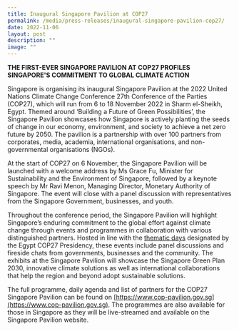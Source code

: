 ```yaml
---
title: Inaugural Singapore Pavilion at COP27
permalink: /media/press-releases/inaugural-singapore-pavilion-cop27/
date: 2022-11-06
layout: post
description: ""
image: ""
---
```

**THE FIRST-EVER SINGAPORE PAVILION AT COP27 PROFILES SINGAPORE'S COMMITMENT TO GLOBAL CLIMATE ACTION**

Singapore is organising its inaugural Singapore Pavilion at the 2022 United Nations Climate Change Conference 27th Conference of the Parties (COP27), which will run from 6 to 18 November 2022 in Sharm el-Sheikh, Egypt. Themed around ‘Building a Future of Green Possibilities’, the Singapore Pavilion showcases how Singapore is actively planting the seeds of change in our economy, environment, and society to achieve a net zero future by 2050. The pavilion is a partnership with over 100 partners from corporates, media, academia, international organisations, and non-governmental organisations (NGOs).

At the start of COP27 on 6 November, the Singapore Pavilion will be launched with a welcome address by Ms Grace Fu, Minister for Sustainability and the Environment of Singapore, followed by a keynote speech by Mr Ravi Menon, Managing Director, Monetary Authority of Singapore. The event will close with a panel discussion with representatives from the Singapore Government, businesses, and youth.

Throughout the conference period, the Singapore Pavilion will highlight Singapore’s enduring commitment to the global effort against climate change through events and programmes in collaboration with various distinguished partners. Hosted in line with the [thematic days](https://unfccc.int/news/climate-action-calendar-for-cop27-published) designated by the Egypt COP27 Presidency, these events include panel discussions and fireside chats from governments, businesses and the community. The exhibits at the Singapore Pavilion will showcase the Singapore Green Plan 2030, innovative climate solutions as well as international collaborations that help the region and beyond adopt sustainable solutions.

The full programme, daily agenda and list of partners for the COP27 Singapore Pavilion can be found on [https://www.cop-pavilion.gov.sg](https://www.cop-pavilion.gov.sg). The programmes are also available for those in Singapore as they will be live-streamed and available on the Singapore Pavilion website.